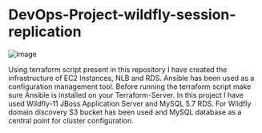 # DevOps-Project-wildfly-session-replication
![image](https://github.com/user-attachments/assets/e5e99fdb-34f5-487e-b6fd-13d8a27f10d7)

Using terraform script present in this repository I have created the infrastructure of EC2 Instances, NLB and RDS. Ansible has been used as a configuration management tool. Before running the terraform script make sure Ansible is installed on your Terraform-Server. In this project I have used Wildfly-11 JBoss Application Server and MySQL 5.7 RDS. For Wildfly domain discovery S3 bucket has been used and MySQL database as a central point for cluster configuration.
